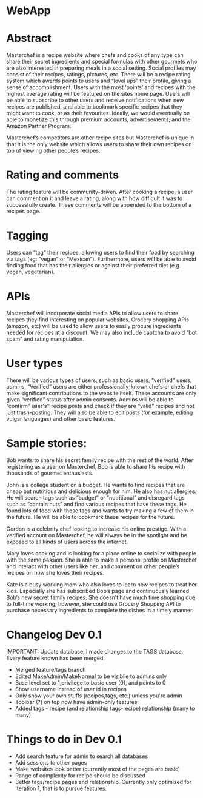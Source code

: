 # WebApp

# Abstract
Masterchef is a recipe website where chefs and cooks of any type can share their secret ingredients and special formulas with other gourmets who are also interested in preparing meals in a social setting.  Social profiles may consist of their recipes, ratings, pictures, etc.   There will be a recipe rating system which awards points to users and “level ups” their profile, giving a sense of accomplishment.  Users with the most ‘points’ and recipes with the highest average rating will be featured on the sites home page.  Users will be able to subscribe to other users and receive notifications when new recipes are published, and able to bookmark specific recipes that they might want to cook, or as their favourites.  Ideally, we would eventually be able to monetize this through premium accounts, advertisements, and the Amazon Partner Program.

Masterchef’s competitors are other recipe sites but Masterchef is unique in that it is the only website which allows users to share their own recipes on top of viewing other people’s recipes.

# Rating and comments
The rating feature will be community-driven.  After cooking a recipe, a user can comment on it and leave a rating, along with how difficult it was to successfully create.  These comments will be appended to the bottom of a recipes page.

# Tagging
Users can “tag” their recipes, allowing users to find their food by searching via tags (eg: “vegan” or “Mexican”). Furthermore, users will be able to avoid finding food that has their allergies or against their preferred diet (e.g. vegan, vegetarian).

# APIs
Masterchef will incorporate social media APIs to allow users to share recipes they find interesting on popular websites.  Grocery shopping APIs (amazon, etc) will be used to allow users to easily procure ingredients needed for recipes at a discount.  We may also include captcha to avoid “bot spam” and rating manipulation.  

# User types
There will be various types of users, such as basic users, “verified” users, admins. “Verified” users are either professionally-known chefs or chefs that make significant contributions to the website itself. These accounts are only given “verified” status after admin consents. Admins will be able to “confirm” user's’’ recipe posts and check if they are “valid” recipes and not just trash-posting. They will also be able to edit posts (for example, editing vulgar languages) and other basic features.


# Sample stories:
Bob wants to share his secret family recipe with the rest of the world. After registering as a user on Masterchef, Bob is able to share his recipe with thousands of gourmet enthusiasts.

John is a college student on a budget. He wants to find recipes that are cheap but nutritious and delicious enough for him. He also has nut allergies. He will search tags such as “budget” or “nutritional” and disregard tags such as “contain nuts” and find various recipes that have these tags. He found lots of food with these tags and wants to try making a few of them in the future. He will be able to bookmark these recipes for the future.

Gordon is a celebrity chef looking to increase his online prestige.  With a verified account on Masterchef, he will always be in the spotlight and be exposed to all kinds of users across the internet.

Mary loves cooking and is looking for a place online to socialize with people with the same passion.  She is able to make a personal profile on Masterchef and interact with other users like her, and comment on other people’s recipes on how she loves their recipes.

Kate is a busy working mom who also loves to learn new recipes to treat her kids. Especially she has subscribed Bob’s page and continuously learned Bob’s new secret family recipes. She doesn’t have much time shopping due to full-time working; however, she could use Grocery Shopping API to purchase necessary ingredients to complete the dishes in a timely manner.

# Changelog Dev 0.1
IMPORTANT: Update database, I made changes to the TAGS database.
Every feature known has been merged.
- Merged feature/tags branch
- Edited MakeAdmin/MakeNormal to be visibile to admins only
- Base level set to 1,privilege to basic user (0), and points to 0
- Show username instead of user id in recipes
- Only show your own stuffs (recipes,tags, etc.) unless you're admin
- Toolbar (?) on top now have admin-only features
- Added tags - recipe (and relationship tags-recipe) relationship (many to many)


# Things to do in Dev 0.1
- Add search feature for admin to search all databases
- Add sessions to other pages
- Make websites look better (currently most of the pages are basic)
- Range of complexity for recipe should be discussed
- Better tags/recipe pages and relationship. Currently only optimized for Iteration 1, that is to pursue features.


